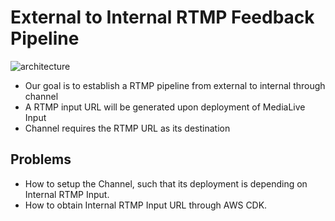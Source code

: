 # External to Internal RTMP Feedback Pipeline

![architecture](https://github.com/shiraishimai/cdk-feedback/blob/main/doc/MWE.png?raw=true)

 * Our goal is to establish a RTMP pipeline from external to internal through channel
 * A RTMP input URL will be generated upon deployment of MediaLive Input
 * Channel requires the RTMP URL as its destination

## Problems

 * How to setup the Channel, such that its deployment is depending on Internal RTMP Input.
 * How to obtain Internal RTMP Input URL through AWS CDK.
